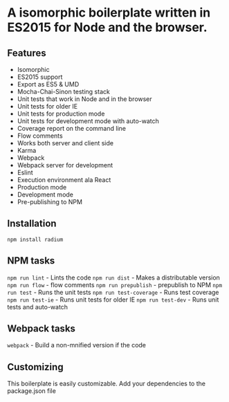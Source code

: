 # A isomorphic boilerplate written in ES2015 for Node and the browser.

## Features

* Isomorphic
* ES2015 support
* Export as ES5 & UMD
* Mocha-Chai-Sinon testing stack
* Unit tests that work in Node and in the browser
* Unit tests for older IE
* Unit tests for production mode
* Unit tests for development mode with auto-watch
* Coverage report on the command line
* Flow comments
* Works both server and client side
* Karma
* Webpack
* Webpack server for development
* Eslint
* Execution environment ala React
* Production mode
* Development mode
* Pre-publishing to NPM

## Installation

```
npm install radium
```

## NPM tasks

`npm run lint` - Lints the code
`npm run dist` - Makes a distributable version
`npm run flow` - flow comments
`npm run prepublish` - prepublish to NPM
`npm run test` - Runs the unit tests
`npm run test-coverage` - Runs test coverage
`npm run test-ie` - Runs unit tests for older IE
`npm run test-dev` - Runs unit tests and auto-watch

## Webpack tasks

`webpack` - Build a non-mnified version if the code

## Customizing

This boilerplate is easily customizable. Add your dependencies to the package.json file




